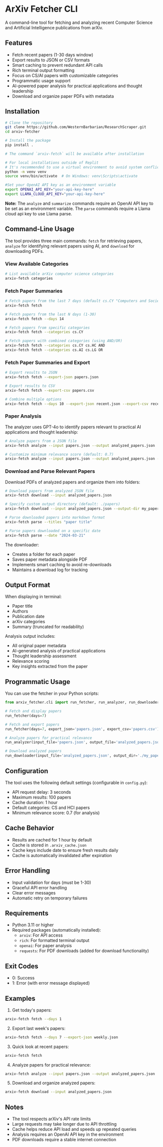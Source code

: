 # ArXiv Fetcher CLI

A command-line tool for fetching and analyzing recent Computer Science and Artificial Intelligence publications from arXiv. 

## Features

- Fetch recent papers (1-30 days window)
- Export results to JSON or CSV formats
- Smart caching to prevent redundant API calls
- Rich terminal output formatting
- Focus on CS/AI papers with customizable categories
- Programmatic usage support
- AI-powered paper analysis for practical applications and thought leadership
- Download and organize paper PDFs with metadata

## Installation

```bash
# Clone the repository
git clone https://github.com/WesternBarbarian/ResearchScraper.git
cd arxiv-fetcher

# Install the package
pip install .

# The command `arxiv-fetch` will be available after installation

# For local installations outside of Replit
# It's recommended to use a virtual environment to avoid system conflicts
python -m venv venv
source venv/bin/activate  # On Windows: venv\Scripts\activate

#Set your OpenAI API key as an environment variable
export OPENAI_API_KEY="your-api-key-here"
export LLAMA_CLOUD_API_KEY="your-api-key-here"
```

**Note:** The `analyze` and `summarize` commands require an OpenAI API key to be set as an environment variable. The `parse` commands require a Llama cloud api key to use Llama parse.

## Command-Line Usage

The tool provides three main commands: `fetch` for retrieving papers, `analyze` for identifying relevant papers using AI, and `download` for downloading PDFs.

### View Available Categories

```bash
# List available arXiv computer science categories
arxiv-fetch categories
```

### Fetch Paper Summaries

```bash
# Fetch papers from the last 7 days (default cs.CY "Computers and Society")
arxiv-fetch fetch

# Fetch papers from the last N days (1-30)
arxiv-fetch fetch --days 14

# Fetch papers from specific categories
arxiv-fetch fetch --categories cs.CY

# Fetch papers with combined categories (using AND/OR)
arxiv-fetch fetch --categories cs.CY cs.HC AND
arxiv-fetch fetch --categories cs.AI cs.LG OR
```

### Fetch Paper Summaries and Export

```bash
# Export results to JSON
arxiv-fetch fetch --export-json papers.json

# Export results to CSV
arxiv-fetch fetch --export-csv papers.csv

# Combine multiple options
arxiv-fetch fetch --days 10 --export-json recent.json --export-csv recent.csv
```

### Paper Analysis

The analyzer uses GPT-4o to identify papers relevant to practical AI applications and thought leadership:

```bash
# Analyze papers from a JSON file
arxiv-fetch analyze --input papers.json --output analyzed_papers.json

# Customize minimum relevance score (default: 0.7)
arxiv-fetch analyze --input papers.json --output analyzed_papers.json --min-relevance 0.8
```

### Download and Parse Relevant Papers

Download PDFs of analyzed papers and organize them into folders:

```bash
# Download papers from analyzed JSON file
arxiv-fetch download --input analyzed_papers.json

# Specify custom output directory (default: ./papers)
arxiv-fetch download --input analyzed_papers.json --output-dir my_papers

# Parse downloaded papers into markdown format
arxiv-fetch parse --titles "paper title"

# Parse papers downloaded on a specific date
arxiv-fetch parse --date "2024-03-21"
```

The downloader:
- Creates a folder for each paper
- Saves paper metadata alongside PDF
- Implements smart caching to avoid re-downloads
- Maintains a download log for tracking

## Output Format

When displaying in terminal:
- Paper title
- Authors
- Publication date
- arXiv categories
- Summary (truncated for readability)

Analysis output includes:
- All original paper metadata
- AI-generated analysis of practical applications
- Thought leadership assessment
- Relevance scoring
- Key insights extracted from the paper

## Programmatic Usage

You can use the fetcher in your Python scripts:

```python
from arxiv_fetcher.cli import run_fetcher, run_analyzer, run_downloader

# Fetch and display papers
run_fetcher(days=7)

# Fetch and export papers
run_fetcher(days=7, export_json='papers.json', export_csv='papers.csv')

# Analyze papers for practical relevance
run_analyzer(input_file='papers.json', output_file='analyzed_papers.json', min_relevance_score=0.7)

# Download analyzed papers
run_downloader(input_file='analyzed_papers.json', output_dir='./my_papers')
```

## Configuration

The tool uses the following default settings (configurable in `config.py`):
- API request delay: 3 seconds
- Maximum results: 100 papers
- Cache duration: 1 hour
- Default categories: CS and HCI papers
- Minimum relevance score: 0.7 (for analysis)

## Cache Behavior

- Results are cached for 1 hour by default
- Cache is stored in `.arxiv_cache.json`
- Cache keys include date to ensure fresh results daily
- Cache is automatically invalidated after expiration

## Error Handling

- Input validation for days (must be 1-30)
- Graceful API error handling
- Clear error messages
- Automatic retry on temporary failures

## Requirements

- Python 3.11 or higher
- Required packages (automatically installed):
  - `arxiv`: For API access
  - `rich`: For formatted terminal output
  - `openai`: For paper analysis
  - `requests`: For PDF downloads (added for download functionality)

## Exit Codes

- 0: Success
- 1: Error (with error message displayed)

## Examples

1. Get today's papers:
```bash
arxiv-fetch fetch --days 1
```

2. Export last week's papers:
```bash
arxiv-fetch fetch --days 7 --export-json weekly.json
```

3. Quick look at recent papers:
```bash
arxiv-fetch fetch
```

4. Analyze papers for practical relevance:
```bash
arxiv-fetch analyze --input papers.json --output analyzed_papers.json
```

5. Download and organize analyzed papers:
```bash
arxiv-fetch download --input analyzed_papers.json
```

## Notes

- The tool respects arXiv's API rate limits
- Large requests may take longer due to API throttling
- Cache helps reduce API load and speeds up repeated queries
- Analysis requires an OpenAI API key in the environment
- PDF downloads require a stable internet connection
